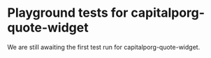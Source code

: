 # Playground tests for capitalporg-quote-widget
We are still awaiting the first test run for capitalporg-quote-widget.

